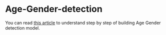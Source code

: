 # Age-Gender-detection




You can read [this article](https://www.theaidream.com/post/predict-age-and-gender-using-convolutional-neural-network-and-opencv) to understand step by step of building Age Gender detection model.
